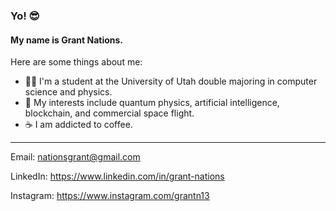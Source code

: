 ### Yo! 😎

#### My name is Grant Nations.

Here are some things about me:

- 👨‍🎓 I'm a student at the University of Utah double majoring in computer science and physics.
- 🚀 My interests include quantum physics, artificial intelligence, blockchain, and commercial space flight.
- ☕ I am addicted to coffee.


---


Email: <nationsgrant@gmail.com>

LinkedIn: https://www.linkedin.com/in/grant-nations

Instagram: https://www.instagram.com/grantn13
